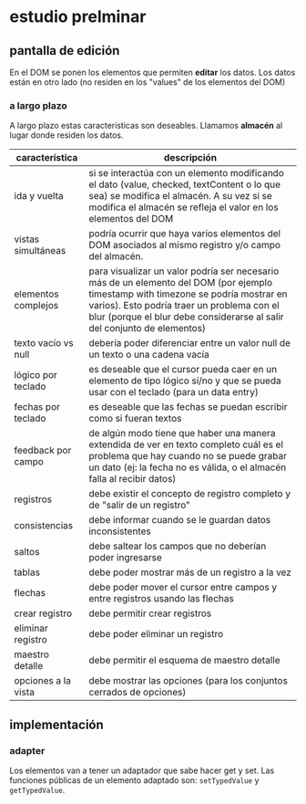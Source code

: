 # estudio prelminar

## pantalla de edición

En el DOM se ponen los elementos que permiten **editar** los datos. Los datos están en otro lado 
(no residen en los "values" de los elementos del DOM)

### a largo plazo

A largo plazo estas características son deseables. Llamamos **almacén** al lugar donde residen los datos. 

característica      | descripción
--------------------|--------------
ida y vuelta        | si se interactúa con un elemento modificando el dato (value, checked, textContent o lo que sea) se modifica el almacén. A su vez si se modifica el almacén se refleja el valor en los elementos del DOM
vistas simultáneas  | podría ocurrir que haya varios elementos del DOM asociados al mismo registro y/o campo del almacén.
elementos complejos | para visualizar un valor podría ser necesario más de un elemento del DOM (por ejemplo timestamp with timezone se podría mostrar en varios). Esto podría traer un problema con el blur (porque el blur debe considerarse al salir del conjunto de elementos)
texto vacío vs null | debería poder diferenciar entre un valor null de un texto o una cadena vacía
lógico por teclado  | es deseable que el cursor pueda caer en un elemento de tipo lógico sí/no y que se pueda usar con el teclado (para un data entry)
fechas por teclado  | es deseable que las fechas se puedan escribir como si fueran textos
feedback por campo  | de algún modo tiene que haber una manera extendida de ver en texto completo cuál es el problema que hay cuando no se puede grabar un dato (ej: la fecha no es válida, o el almacén falla al recibir datos)
registros           | debe existir el concepto de registro completo y de "salir de un registro"
consistencias       | debe informar cuando se le guardan datos inconsistentes
saltos              | debe saltear los campos que no deberían poder ingresarse
tablas              | debe poder mostrar más de un registro a la vez
flechas             | debe poder mover el cursor entre campos y entre registros usando las flechas
crear registro      | debe permitir crear registros
eliminar registro   | debe poder eliminar un registro
maestro detalle     | debe permitir el esquema de maestro detalle
opciones a la vista | debe mostrar las opciones (para los conjuntos cerrados de opciones)

## implementación

### adapter

Los elementos van a tener un adaptador que sabe hacer get y set. 
Las funciones públicas de un elemento adaptado son: `setTypedValue` y `getTypedValue`. 
